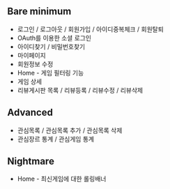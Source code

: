 ## **Bare minimum**
- 로그인 / 로그아웃 / 회원가입 / 아이디중복체크 / 회원탈퇴
- OAuth를 이용한 소셜 로그인
- 아이디찾기 / 비밀번호찾기
- 마이페이지
- 회원정보 수정
- Home - 게임 필터링 기능
- 게임 상세
- 리뷰게시판 목록 /  리뷰등록 / 리뷰수정 / 리뷰삭제

## **Advanced**
- 관심목록 / 관심목록 추가 / 관심목록 삭제
- 관심장르 통계 / 관심게임 통계

## **Nightmare**
- Home - 최신게임에 대한 롤링배너
